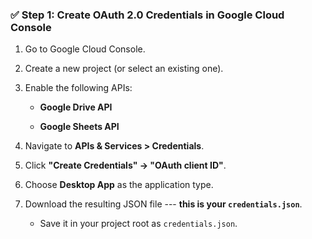 ### ✅ Step 1: Create OAuth 2.0 Credentials in Google Cloud Console

1.  Go to Google Cloud Console.

2.  Create a new project (or select an existing one).

3.  Enable the following APIs:

    - **Google Drive API**

    - **Google Sheets API**

4.  Navigate to **APIs & Services > Credentials**.

5.  Click **"Create Credentials" → "OAuth client ID"**.

6.  Choose **Desktop App** as the application type.

7.  Download the resulting JSON file --- **this is your `credentials.json`**.

    - Save it in your project root as `credentials.json`.
